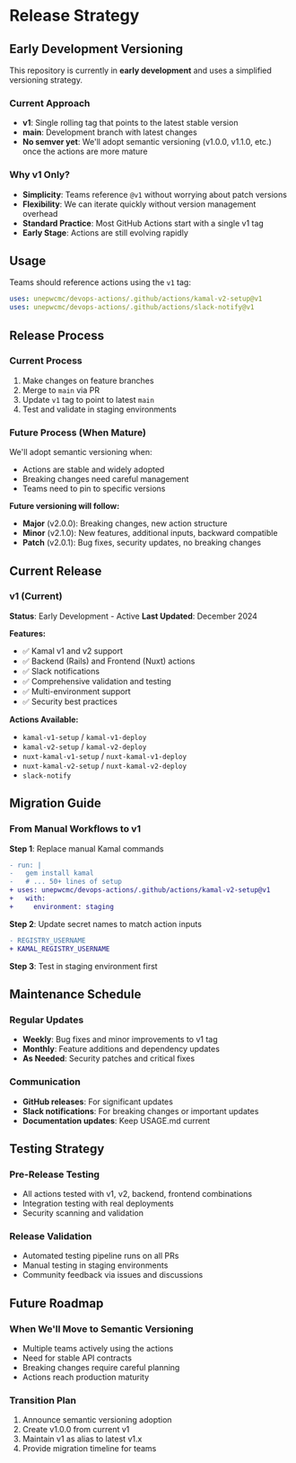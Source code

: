 # Release Strategy

## Early Development Versioning

This repository is currently in **early development** and uses a simplified versioning strategy.

### Current Approach
- **v1**: Single rolling tag that points to the latest stable version
- **main**: Development branch with latest changes
- **No semver yet**: We'll adopt semantic versioning (v1.0.0, v1.1.0, etc.) once the actions are more mature

### Why v1 Only?
- **Simplicity**: Teams reference `@v1` without worrying about patch versions
- **Flexibility**: We can iterate quickly without version management overhead
- **Standard Practice**: Most GitHub Actions start with a single v1 tag
- **Early Stage**: Actions are still evolving rapidly

## Usage

Teams should reference actions using the `v1` tag:
```yaml
uses: unepwcmc/devops-actions/.github/actions/kamal-v2-setup@v1
uses: unepwcmc/devops-actions/.github/actions/slack-notify@v1
```

## Release Process

### Current Process
1. Make changes on feature branches
2. Merge to `main` via PR
3. Update `v1` tag to point to latest `main`
4. Test and validate in staging environments

### Future Process (When Mature)
We'll adopt semantic versioning when:
- Actions are stable and widely adopted
- Breaking changes need careful management
- Teams need to pin to specific versions

**Future versioning will follow:**
- **Major** (v2.0.0): Breaking changes, new action structure
- **Minor** (v2.1.0): New features, additional inputs, backward compatible
- **Patch** (v2.0.1): Bug fixes, security updates, no breaking changes

## Current Release

### v1 (Current)
**Status**: Early Development - Active
**Last Updated**: December 2024

**Features:**
- ✅ Kamal v1 and v2 support
- ✅ Backend (Rails) and Frontend (Nuxt) actions
- ✅ Slack notifications
- ✅ Comprehensive validation and testing
- ✅ Multi-environment support
- ✅ Security best practices

**Actions Available:**
- `kamal-v1-setup` / `kamal-v1-deploy`
- `kamal-v2-setup` / `kamal-v2-deploy`
- `nuxt-kamal-v1-setup` / `nuxt-kamal-v1-deploy`
- `nuxt-kamal-v2-setup` / `nuxt-kamal-v2-deploy`
- `slack-notify`

## Migration Guide

### From Manual Workflows to v1

**Step 1**: Replace manual Kamal commands
```diff
- run: |
-   gem install kamal
-   # ... 50+ lines of setup
+ uses: unepwcmc/devops-actions/.github/actions/kamal-v2-setup@v1
+   with:
+     environment: staging
```

**Step 2**: Update secret names to match action inputs
```diff
- REGISTRY_USERNAME
+ KAMAL_REGISTRY_USERNAME
```

**Step 3**: Test in staging environment first

## Maintenance Schedule

### Regular Updates
- **Weekly**: Bug fixes and minor improvements to v1 tag
- **Monthly**: Feature additions and dependency updates
- **As Needed**: Security patches and critical fixes

### Communication
- **GitHub releases**: For significant updates
- **Slack notifications**: For breaking changes or important updates
- **Documentation updates**: Keep USAGE.md current

## Testing Strategy

### Pre-Release Testing
- All actions tested with v1, v2, backend, frontend combinations
- Integration testing with real deployments
- Security scanning and validation

### Release Validation
- Automated testing pipeline runs on all PRs
- Manual testing in staging environments
- Community feedback via issues and discussions

## Future Roadmap

### When We'll Move to Semantic Versioning
- Multiple teams actively using the actions
- Need for stable API contracts
- Breaking changes require careful planning
- Actions reach production maturity

### Transition Plan
1. Announce semantic versioning adoption
2. Create v1.0.0 from current v1
3. Maintain v1 as alias to latest v1.x
4. Provide migration timeline for teams 